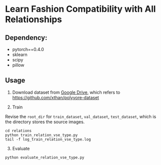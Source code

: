 # Learn Fashion Compatibility with All Relationships

## Dependency:

* pytorch==0.4.0
* sklearn
* scipy
* pillow


## Usage

1. Download dataset from [Google Drive](https://drive.google.com/drive/folders/0B4Eo9mft9jwoVDNEWlhEbUNUSE0), which refers to <https://github.com/xthan/polyvore-dataset>

2. Train

Revise the ``root_dir`` for ``train_dataset``, ``val_dataset``, ``test_dataset``, which is the directory stores the source images.

```
cd relations
python train_relation_vse_type.py
tail -f log_train_relation_vse_type.log 
```

3. Evaluate
```
python evaluate_relation_vse_type.py
```

